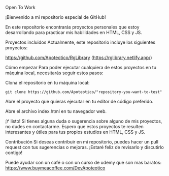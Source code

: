 Open To Work

¡Bienvenido a mi repositorio especial de GitHub! 

En este repositorio encontrarás proyectos personales que estoy desarrollando para practicar mis habilidades en HTML, CSS y JS.

Proyectos incluidos
Actualmente, este repositorio incluye los siguientes proyectos:

https://github.com/Apoteotico/RgLibrary (https://rglibrary.netlify.app/)

Cómo empezar
Para poder ejecutar cualquiera de estos proyectos en tu máquina local, necesitarás seguir estos pasos:

Clona el repositorio en tu máquina local:
```console
git clone https://github.com/Apoteotico/"repository-you-want-to-test"
```
Abre el proyecto que quieras ejecutar en tu editor de código preferido.

Abre el archivo index.html en tu navegador web.

¡Y listo! Si tienes alguna duda o sugerencia sobre alguno de mis proyectos, no dudes en contactarme. Espero que estos proyectos te resulten interesantes y útiles para tus propios estudios en HTML, CSS y JS.

Contribución
Si deseas contribuir en mi repositorio, puedes hacer un pull request con tus sugerencias o mejoras. ¡Estaré feliz de revisarlo y discutirlo contigo!

Puede ayudar con un café o con un curso de udemy que son mas baratos:
https://www.buymeacoffee.com/DevApoteotico
<!--
**Apoteotico/Apoteotico** is a ✨ _special_ ✨ repository because its `README.md` (this file) appears on your GitHub profile.

Here are some ideas to get you started:

- 🔭 I’m currently working on ...
- 🌱 I’m currently learning ...
- 👯 I’m looking to collaborate on ...
- 🤔 I’m looking for help with ...
- 💬 Ask me about ...
- 📫 How to reach me: ...
- 😄 Pronouns: ...
- ⚡ Fun fact: ...
-->
